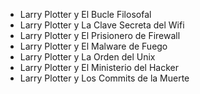 * Larry Plotter y El Bucle Filosofal
* Larry Plotter y La Clave Secreta del Wifi
* Larry Plotter y El Prisionero de Firewall
* Larry Plotter y El Malware de Fuego
* Larry Plotter y La Orden del Unix
* Larry Plotter y El Ministerio del Hacker
* Larry Plotter y Los Commits de la Muerte
